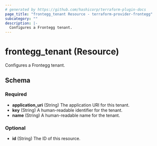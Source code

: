 ```yaml
---
# generated by https://github.com/hashicorp/terraform-plugin-docs
page_title: "frontegg_tenant Resource - terraform-provider-frontegg"
subcategory: ""
description: |-
  Configures a Frontegg tenant.
---
```


# frontegg_tenant (Resource)

Configures a Frontegg tenant.



<!-- schema generated by tfplugindocs -->
## Schema

### Required

- **application_uri** (String) The application URI for this tenant.
- **key** (String) A human-readable identifier for the tenant.
- **name** (String) A human-readable name for the tenant.

### Optional

- **id** (String) The ID of this resource.


